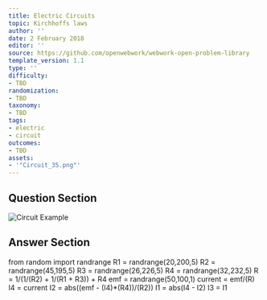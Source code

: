 ```yaml
---
title: Electric Circuits
topic: Kirchhoffs laws
author: ''
date: 2 February 2018
editor: ''
source: https://github.com/openwebwork/webwork-open-problem-library
template_version: 1.1
type: ''
difficulty:
- TBD
randomization:
- TBD
taxonomy:
- TBD
tags:
- electric
- circuit
outcomes:
- TBD
assets:
- '"Circuit_35.png"'
---
```


## Question Section 

![Circuit Example]("Circuit_35.png")





## Answer Section

from random import randrange
R1 = randrange(20,200,5)
R2 = randrange(45,195,5)
R3 = randrange(26,226,5)
R4 = randrange(32,232,5)
R = 1/(1/(R2) + 1/(R1 + R3)) + R4
emf = randrange(50,100,1)
current = emf/(R)
I4 = current
I2 = abs((emf - (I4)*(R4))/(R2))
I1 = abs(I4 - I2)
I3 = I1